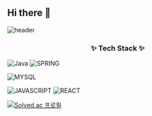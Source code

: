 ## Hi there 👋

![header](https://capsule-render.vercel.app/api?type=Waving&text="HAECHAN"GITHUB!)

<h3 align="center">✨ Tech Stack ✨</h3>

![Java](https://img.shields.io/badge/Java-ED8B00?style=for-the-badge&logo=openjdk&logoColor=white)
![SPRING](https://img.shields.io/badge/Spring-6DB33F?style=for-the-badge&logo=spring&logoColor=white)

![MYSQL](https://img.shields.io/badge/MySQL-00000F?style=for-the-badge&logo=mysql&logoColor=white)

![JAVASCRIPT](https://img.shields.io/badge/JavaScript-F7DF1E?style=for-the-badge&logo=JavaScript&logoColor=white)
![REACT](https://img.shields.io/badge/React-20232A?style=for-the-badge&logo=react&logoColor=61DAFB)

[![Solved.ac
프로필](http://mazassumnida.wtf/api/v2/generate_badge?boj=hcahna789)](https://solved.ac/hcahna789)


